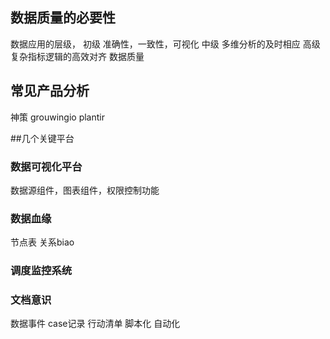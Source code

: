## 数据质量的必要性
数据应用的层级，
初级 准确性，一致性，可视化
中级 多维分析的及时相应
高级 复杂指标逻辑的高效对齐
数据质量

## 常见产品分析
神策
grouwingio
plantir

##几个关键平台
### 数据可视化平台
数据源组件，图表组件，权限控制功能

### 数据血缘
节点表
关系biao

### 调度监控系统

### 文档意识
数据事件
case记录
行动清单 脚本化 自动化